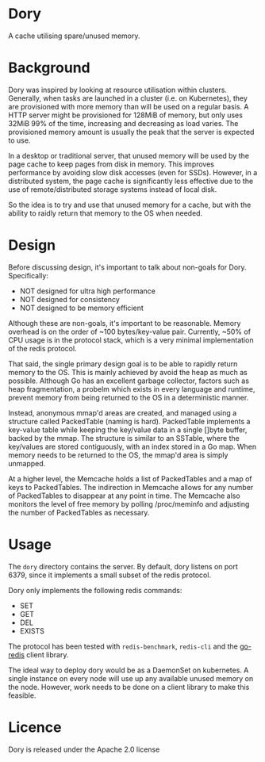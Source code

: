 # Dory
A cache utilising spare/unused memory.

# Background
Dory was inspired by looking at resource utilisation within clusters.
Generally, when tasks are launched in a cluster (i.e. on Kubernetes), they are
provisioned with more memory than will be used on a regular basis. A HTTP
server might be provisioned for 128MiB of memory, but only uses 32MiB 99% of
the time, increasing and decreasing as load varies. The provisioned memory
amount is usually the peak that the server is expected to use.

In a desktop or traditional server, that unused memory will be used by the page
cache to keep pages from disk in memory. This improves performance by avoiding
slow disk accesses (even for SSDs). However, in a distributed system, the page
cache is significantly less effective due to the use of remote/distributed
storage systems instead of local disk.

So the idea is to try and use that unused memory for a cache, but with the
ability to raidly return that memory to the OS when needed.

# Design
Before discussing design, it's important to talk about non-goals for Dory.
Specifically:
- NOT designed for ultra high performance
- NOT designed for consistency
- NOT designed to be memory efficient

Although these are non-goals, it's important to be reasonable. Memory overhead
is on the order of ~100 bytes/key-value pair. Currently, ~50% of CPU usage is
in the protocol stack, which is a very minimal implementation of the redis
protocol.

That said, the single primary design goal is to be able to rapidly return
memory to the OS. This is mainly achieved by avoid the heap as much as
possible. Although Go has an excellent garbage collector, factors such as heap
fragmentation, a probelm which exists in every language and runtime, prevent
memory from being returned to the OS in a deterministic manner.

Instead, anonymous mmap'd areas are created, and managed using a structure
called PackedTable (naming is hard). PackedTable implements a key-value table
while keeping the key/value data in a single \[\]byte buffer, backed by the
mmap. The structure is similar to an SSTable, where the key/values are stored
contiguously, with an index stored in a Go map. When memory needs to be
returned to the OS, the mmap'd area is simply unmapped.

At a higher level, the Memcache holds a list of PackedTables and a map of keys
to PackedTables. The indirection in Memcache allows for any number of
PackedTables to disappear at any point in time. The Memcache also monitors the
level of free memory by polling /proc/meminfo and adjusting the number of
PackedTables as necessary.

# Usage

The `dory` directory contains the server. By default, dory listens on port
6379, since it implements a small subset of the redis protocol.

Dory only implements the following redis commands:
- SET
- GET
- DEL
- EXISTS

The protocol has been tested with `redis-benchmark`, `redis-cli` and
the [go-redis](https://github.com/redis/go-redis) client library.

The ideal way to deploy dory would be as a DaemonSet on kubernetes. A single
instance on every node will use up any available unused memory on the node.
However, work needs to be done on a client library to make this feasible.

# Licence

Dory is released under the Apache 2.0 license

